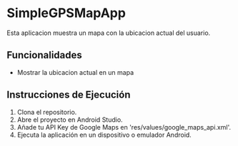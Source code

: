 # SimpleGPSMapApp

Esta aplicacion muestra un mapa con la ubicacion actual del usuario.

## Funcionalidades

- Mostrar la ubicacion actual en un mapa

## Instrucciones de Ejecución

1. Clona el repositorio.
2. Abre el proyecto en Android Studio.
3. Añade tu API Key de Google Maps en 'res/values/google_maps_api.xml'.
4. Ejecuta la aplicación en un dispositivo o emulador Android.
